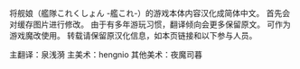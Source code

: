 将舰娘（艦隊これくしょん -艦これ-）的游戏本体内容汉化成简体中文。
首先会对缓存图片进行修改。
由于有多年游玩习惯，翻译倾向会更多保留原文。
可作为游戏魔改使用。
转载请保留原汉化信息，如本页链接和以下参与人员。

主翻译：泉浅漪
主美术：hengnio
其他美术：夜魔司暮

